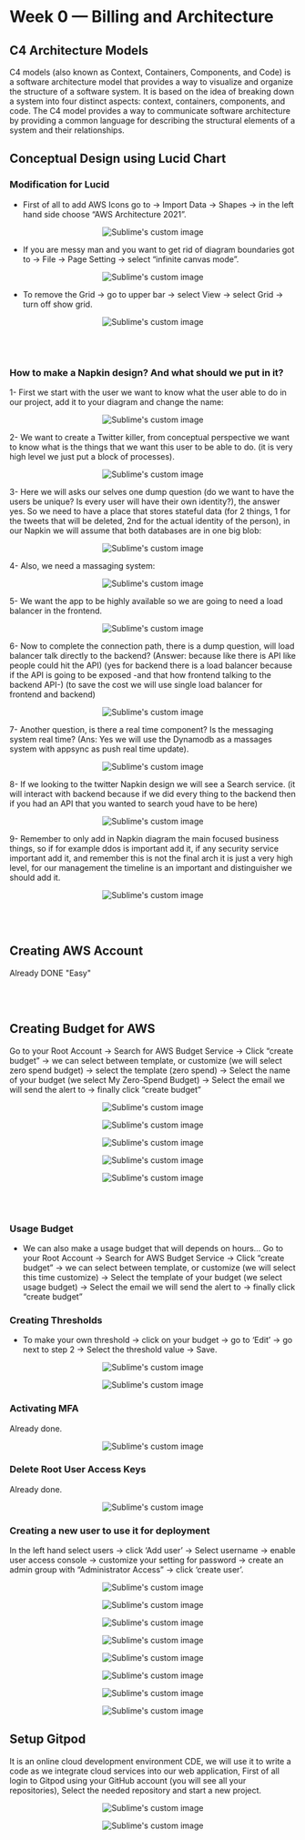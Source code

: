 # Week 0 — Billing and Architecture

## C4 Architecture Models
C4 models (also known as Context, Containers, Components, and Code) is a software architecture model that provides a way to visualize and organize the structure of a software system. It is based on the idea of breaking down a system into four distinct aspects: context, containers, components, and code. The C4 model provides a way to communicate software architecture by providing a common language for describing the structural elements of a system and their relationships.


## Conceptual Design using Lucid Chart
### Modification for Lucid
* First of all to add AWS Icons go to &rarr; Import Data &rarr; Shapes &rarr; in the left hand side choose “AWS Architecture 2021”.
<p align="center">
  <img src="https://user-images.githubusercontent.com/82225825/219865559-ebabd715-5083-4aad-9bcc-8c26f7d0a89e.png" alt="Sublime's custom image"/>
</p>


* If you are messy man and you want to get rid of diagram boundaries got to &rarr; File &rarr; Page Setting &rarr; select “infinite canvas mode”.
<p align="center">
  <img src="https://user-images.githubusercontent.com/82225825/219865722-2712d9f5-6325-43c4-9f27-54d6badd39f5.png" alt="Sublime's custom image"/>
</p>


* To remove the Grid &rarr; go to upper bar &rarr; select View &rarr; select Grid &rarr; turn off show grid.
<p align="center">
  <img src="https://user-images.githubusercontent.com/82225825/219865846-f151628e-23b4-46c8-ba30-2e098640bd1c.png" alt="Sublime's custom image"/>
</p>

<br/>
<br/>

### How to make a Napkin design? And what should we put in it?
1- First we start with the user we want to know what the user able to do in our project, add it to your diagram and change the name:
<p align="center">
  <img src="https://user-images.githubusercontent.com/82225825/219865970-683ce90a-12a1-40dc-bb0e-67bbf10da811.png" alt="Sublime's custom image"/>
</p>

2- We want to create a Twitter killer, from conceptual perspective we want to know what is the things that we want this user to be able to do. (it is very high level we just put a block of processes).
<p align="center">
  <img src="https://user-images.githubusercontent.com/82225825/219866133-04a60415-6f76-40b3-be19-f3f5d480f8c9.png" alt="Sublime's custom image"/>
</p>

3- Here we will asks our selves one dump question (do we want to have the users be unique? Is every user will have their own identity?), the answer yes. So we need to have a place that stores stateful data (for 2 things, 1 for the tweets that will be deleted, 2nd for the actual identity of the person), in our Napkin we will assume that both databases are in one big blob:
<p align="center">
  <img src="https://user-images.githubusercontent.com/82225825/219866160-0952bdc0-9cff-4b0f-92c4-69b125751362.png" alt="Sublime's custom image"/>
</p>

4- Also, we need a massaging system:
<p align="center">
  <img src="https://user-images.githubusercontent.com/82225825/219866205-6bc7ef2e-4fe7-47a2-85ea-7ebb37ff4001.png" alt="Sublime's custom image"/>
</p>

5- We want the app to be highly available so we are going to need a load balancer in the frontend.
<p align="center">
  <img src="https://user-images.githubusercontent.com/82225825/219866251-97e79fc9-fc6c-4143-a5da-81b49dad41bd.png" alt="Sublime's custom image"/>
</p>

6- Now to complete the connection path, there is a dump question, will load balancer talk directly to the backend? (Answer: because like there is API like people could hit the API) (yes for backend there is a load balancer because if the API is going to be exposed -and that how frontend talking to the backend API-) (to save the cost we will use single load balancer for frontend and backend)
<p align="center">
  <img src="https://user-images.githubusercontent.com/82225825/219866288-b9ab3e33-5513-48a8-a116-853a65d7d9ed.png" alt="Sublime's custom image"/>
</p>


7- Another question, is there a real time component? Is the messaging system real time? (Ans: Yes we will use the Dynamodb as a massages system with appsync as push real time update).
<p align="center">
  <img src="https://user-images.githubusercontent.com/82225825/219866311-eeb4f9dd-c112-4b95-948d-350188f68a65.png" alt="Sublime's custom image"/>
</p>


8- If we looking to the twitter Napkin design we will see a Search service. (it will interact with backend because if we did every thing to the backend then if you had an API that you wanted to search youd have to be here)
<p align="center">
  <img src="https://user-images.githubusercontent.com/82225825/219866334-00aaefef-4e17-4c76-8228-6edbb0867122.png" alt="Sublime's custom image"/>
</p>


9- Remember to only add in Napkin diagram the main focused business things, so if for example ddos is important add it, if any security service important add it, and remember this is not the final arch it is just a very high level, for our management the timeline is an important and distinguisher we should add it.
<p align="center">
  <img src="https://user-images.githubusercontent.com/82225825/219866364-77923738-5d47-4cdb-8e88-22412d2a7a0b.png" alt="Sublime's custom image"/>
</p>

<br/>
<br/>

## Creating AWS Account
Already DONE "Easy"

<br/>
<br/>

## Creating Budget for AWS
Go to your Root Account &rarr; Search for AWS Budget Service &rarr; Click “create budget” &rarr; we can select between template, or customize (we will select zero spend budget) &rarr; select the template (zero spend) &rarr; Select the name of your budget (we select My Zero-Spend Budget) &rarr; Select the email we will send the alert to &rarr; finally click “create budget”
<p align="center">
  <img src="https://user-images.githubusercontent.com/82225825/219866530-7b4370b9-a4b1-4bb9-b187-266efcd08ee4.png" alt="Sublime's custom image"/>
</p>

<p align="center">
  <img src="https://user-images.githubusercontent.com/82225825/219866598-500df430-5d57-4b79-8a1d-e46a81a1813c.png" alt="Sublime's custom image"/>
</p>

<p align="center">
  <img src="https://user-images.githubusercontent.com/82225825/219866604-0d62d451-8a99-4bb7-8795-b845280b4dfc.png" alt="Sublime's custom image"/>
</p>

<p align="center">
  <img src="https://user-images.githubusercontent.com/82225825/219866630-ccd49bf5-8f37-438e-977c-2159e7f83189.png" alt="Sublime's custom image"/>
</p>

<p align="center">
  <img src="https://user-images.githubusercontent.com/82225825/219866648-3599fd6d-99ad-4616-8780-578c488e3125.png" alt="Sublime's custom image"/>
</p>

<br/>
<br/>

### Usage Budget
* We can also make a usage budget that will depends on hours…
Go to your Root Account &rarr; Search for AWS Budget Service &rarr; Click “create budget” &rarr; we can select between template, or customize (we will select this time customize) &rarr; Select the template of your budget (we select usage budget) &rarr; Select the email we will send the alert to &rarr; finally click “create budget”

### Creating Thresholds
* To make your own threshold &rarr; click on your budget &rarr; go to ‘Edit’ &rarr; go next to step 2 &rarr; Select the threshold value &rarr; Save.
<p align="center">
  <img src="https://user-images.githubusercontent.com/82225825/219867581-38cf1c38-5007-41a4-843f-769af68ac406.png" alt="Sublime's custom image"/>
</p>
<p align="center">
  <img src="https://user-images.githubusercontent.com/82225825/219867623-e306ce6e-ccf9-4638-b492-6cea26842046.png" alt="Sublime's custom image"/>
</p>

### Activating MFA
Already done.
<p align="center">
  <img src="https://user-images.githubusercontent.com/82225825/219867744-b477fdca-e690-467b-bdf2-cb14774b8700.png" alt="Sublime's custom image"/>
</p>


### Delete Root User Access Keys
Already done.
<p align="center">
  <img src="https://user-images.githubusercontent.com/82225825/219867773-e11410ca-7620-4292-a933-324c020300e2.png" alt="Sublime's custom image"/>
</p>

### Creating a new user to use it for deployment
In the left hand select users &rarr; click ‘Add user’ &rarr; Select username &rarr; enable user access console &rarr; customize your setting for password &rarr; create an admin group with “Administrator Access” &rarr; click ‘create user’.
<p align="center">
  <img src="https://user-images.githubusercontent.com/82225825/219867897-005cb212-cce6-4af0-8faa-dd64f4adfdc0.png" alt="Sublime's custom image"/>
</p>

<p align="center">
  <img src="https://user-images.githubusercontent.com/82225825/219867915-2ac22bbb-7b22-49c2-8790-cd13a6e0a75b.png" alt="Sublime's custom image"/>
</p>

<p align="center">
  <img src="https://user-images.githubusercontent.com/82225825/219867928-36d537fe-de95-4e04-b2df-64064cead244.png" alt="Sublime's custom image"/>
</p>

<p align="center">
  <img src="https://user-images.githubusercontent.com/82225825/219867955-1210c957-de86-4f20-b468-0caa5f473867.png" alt="Sublime's custom image"/>
</p>

<p align="center">
  <img src="https://user-images.githubusercontent.com/82225825/219867989-931748ab-c5a1-4bc7-8ab8-3f351fbcb0dc.png" alt="Sublime's custom image"/>
</p>

<p align="center">
  <img src="https://user-images.githubusercontent.com/82225825/219868009-baa71394-4d64-4e11-92a1-1712afe6c111.png" alt="Sublime's custom image"/>
</p>

<p align="center">
  <img src="https://user-images.githubusercontent.com/82225825/219868018-dd13c823-1585-4754-a9f5-b9684defc7be.png" alt="Sublime's custom image"/>
</p>

<p align="center">
  <img src="https://user-images.githubusercontent.com/82225825/219868034-e318354b-4b9b-4fd7-aaca-0088c353b22c.png" alt="Sublime's custom image"/>
</p>

## Setup Gitpod
It is an online cloud development environment CDE, we will use it to write a code as we integrate cloud services into our web application, 
First of all login to Gitpod using your GitHub account (you will see all your repositories), Select the needed repository and start a new project.
<p align="center">
  <img src="https://user-images.githubusercontent.com/82225825/219868182-6e4eaf7b-1d0b-4569-8687-48668089e117.png" alt="Sublime's custom image"/>
</p>

<p align="center">
  <img src="https://user-images.githubusercontent.com/82225825/219868207-684aea02-6d65-49d0-8080-1d71cda75669.png" alt="Sublime's custom image"/>
</p>

































